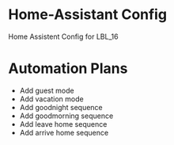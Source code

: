 # Home-Assistant Config

Home Assistent Config for LBL_16

# Automation Plans

- Add guest mode
- Add vacation mode
- Add goodnight sequence
- Add goodmorning sequence
- Add leave home sequence
- Add arrive home sequence

